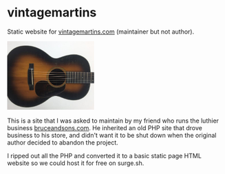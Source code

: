 # vintagemartins
Static website for <a href="https://vintagemartins.com/" target="_blank">vintagemartins.com</a> (maintainer but not author).

<img src="images/old-guitar.png" width="40%">

This is a site that I was asked to maintain by my friend who runs the luthier business <a href="https://bruceandsons.com/" target="_blank">bruceandsons.com</a>.
He inherited an old PHP site that drove business to his store, and didn't want it to be shut down when the original author decided to abandon the project.

I ripped out all the PHP and converted it to a basic static page HTML website so we could host it for free on surge.sh.
